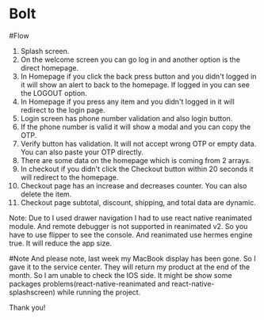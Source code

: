 # Bolt

#Flow

1. Splash screen.
2. On the welcome screen you can go log in and another option is the direct homepage.
3. In Homepage if you click the back press button and you didn't logged in it will show an alert to back to the homepage. If logged in you can see the LOGOUT option.
4. In Homepage if you press any item and you didn't logged in it will redirect to the login page.
5. Login screen has phone number validation and also login button.
6. If the phone number is valid it will show a modal and you can copy the OTP.
7. Verify button has validation. It will not accept wrong OTP or empty data. You can also paste your OTP directly.
8. There are some data on the homepage which is coming from 2 arrays.
9. In checkout if you didn't click the Checkout button within 20 seconds it will redirect to the homepage.
10. Checkout page has an increase and decreases counter. You can also delete the item.
11. Checkout page subtotal, discount, shipping, and total data are dynamic.

Note: Due to I used drawer navigation I had to use react native reanimated module. And remote debugger is not supported in reanimated v2. So you have to use flipper to see the console. And reanimated use hermes engine true. It will reduce the app size.

#Note
And please note, last week my MacBook display has been gone. So I gave it to the service center. They will return my product at the end of the month. So I am unable to check the IOS side. It might be show some packages problems(react-native-reanimated and react-native-splashscreen) while running the project.

Thank you!
